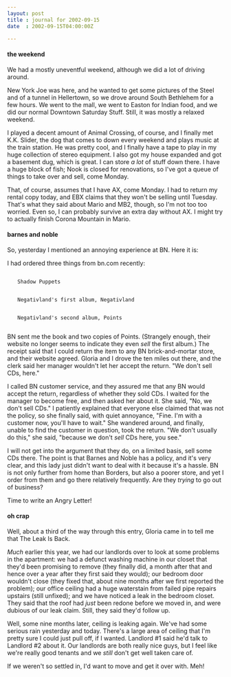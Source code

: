 ```yaml
---
layout: post
title : journal for 2002-09-15
date  : 2002-09-15T04:00:00Z

---
```

<h4>the weekend</h4>We had a mostly uneventful weekend, although we did a lot of driving around.

New York Joe was here, and he wanted to get some pictures of the Steel and of a tunnel in Hellertown, so we drove around South Bethlehem for a few hours.  We went to the mall, we went to Easton for Indian food, and we did our normal Downtown Saturday Stuff.  Still, it was mostly a relaxed weekend.

I played a decent amount of Animal Crossing, of course, and I finally met K.K. Slider, the dog that comes to down every weekend and plays music at the train station.  He was pretty cool, and I finally have a tape to play in my huge collection of stereo equipment.  I also got my house expanded and got a basement dug, which is great.  I can store <em>a lot</em> of stuff down there. I have a huge block of fish;  Nook is closed for renovations, so I've got a queue of things to take over and sell, come Monday. 

That, of course, assumes that I have AX, come Monday.  I had to return my rental copy today, and EBX claims that they won't be selling until Tuesday. That's what they said about Mario and MB2, though, so I'm not too too worried. Even so, I can probably survive an extra day without AX.  I might try to actually finish Corona Mountain in Mario.<h4>barnes and noble</h4>So, yesterday I mentioned an annoying experience at BN.  Here it is:

I had ordered three things from bn.com recently:

<ol>
<pre><code>	<li>Shadow Puppets</li>
	<li>Negativland's first album, Negativland</li>
	<li>Negativland's second album, Points</li>
</code></pre>

</ol>

BN sent me the book and two copies of Points.  (Strangely enough, their website no longer seems to indicate they even <em>sell</em> the first album.)  The receipt said that I could return the item to any BN brick-and-mortar store, and their website agreed.  Gloria and I drove the ten miles out there, and the clerk said her manager wouldn't let her accept the return.  "We don't sell CDs, here."

I called BN customer service, and they assured me that any BN would accept the return, regardless of whether they sold CDs.  I waited for the manager to become free, and then asked her about it.  She said, "No, we don't sell CDs." I patiently explained that everyone else claimed that was not the policy, so she finally said, with quiet annoyance, "Fine.  I'm with a customer now, you'll have to wait."  She wandered around, and finally, unable to find the customer in question, took the return.  "We don't usually do this," she said, "because we don't <em>sell</em> CDs here, you see."

I will not get into the argument that they do, on a limited basis, sell some CDs there.  The point is that Barnes and Noble has a policy, and it's very clear, and this lady just didn't want to deal with it because it's a hassle. BN is not only further from home than Borders, but also a poorer store, and yet I order from them and go there relatively frequently.  Are they <em>trying</em> to go out of business?

Time to write an Angry Letter!<h4>oh crap</h4>Well, about a third of the way through this entry, Gloria came in to tell me that The Leak Is Back.  

<em>Much</em> earlier this year, we had our landlords over to look at some problems in the apartment:  we had a defunct washing machine in our closet that they'd been promising to remove (they finally did, a month after that and hence over a year after they first said they would); our bedroom door wouldn't close (they fixed that, about nine months after we first reported the problem);  our office ceiling had a huge waterstain from failed pipe repairs upstairs (still unfixed); and we have noticed a leak in the bedroom closet.  They said that the roof had <em>just</em> been redone before we moved in, and were dubious of our leak claim.  Still, they said they'd follow up.

Well, some nine months later, ceiling is leaking again.  We've had some serious rain yesterday and today.  There's a large area of ceiling that I'm pretty sure I could just pull off, if I wanted.  Landlord #1 said he'd talk to Landlord #2 about it.  Our landlords are both really nice guys, but I feel like we're really good tenants and we <em>still</em> don't get well taken care of.

If we weren't so settled in, I'd want to move and get it over with.  Meh!

